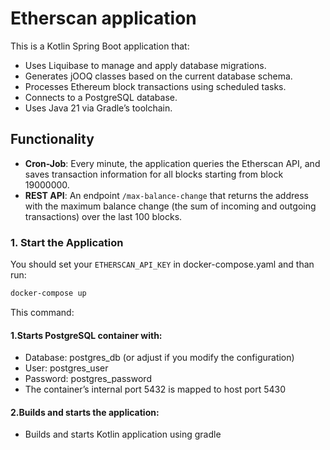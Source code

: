 # Etherscan application
This is a Kotlin Spring Boot application that:

- Uses Liquibase to manage and apply database migrations.
- Generates jOOQ classes based on the current database schema.
- Processes Ethereum block transactions using scheduled tasks.
- Connects to a PostgreSQL database.
- Uses Java 21 via Gradle’s toolchain.

## Functionality
- **Cron-Job**: Every minute, the application queries the Etherscan API, and saves transaction information for all blocks starting from block 19000000.
- **REST API**: An endpoint `/max-balance-change` that returns the address with the maximum balance change (the sum of incoming and outgoing transactions) over the last 100 blocks.

### 1. Start the Application

You should set your `ETHERSCAN_API_KEY` in docker-compose.yaml and than run:

```bash
docker-compose up
```

This command:
#### 1.Starts PostgreSQL container with:
- Database: postgres_db (or adjust if you modify the configuration)
- User: postgres_user 
- Password: postgres_password 
- The container’s internal port 5432 is mapped to host port 5430

#### 2.Builds and starts the application:
- Builds and starts Kotlin application using gradle




